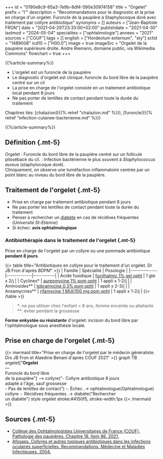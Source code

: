 +++
id = "0190e8c9-65a3-7e9b-8df4-590e30974158"
title = "Orgelet"
prefix = "l'"
description = "Recommandations pour le diagnostic et la prise en charge d'un orgelet. Furoncle de la paupière à Staphylocoque doré avec traitement par collyre antibiotique"
synonyms = []
auteurs = ["Jean-Baptiste FRON"]
date = "2021-04-29T23:33:00+02:00"
publishdate = "2021-04-30"
lastmod = "2024-05-04"
specialites = ["ophtalmologie"]
annees = "2021"
sources = ["COUF"]
tags = []
english = ["Hordeolum externum", "sty"]
sctid = "1489008"
icd10 = ["H00.0"]
image = true
imageSrc = "Orgelet de la paupière supérieure droite. Andre Riemann, domaine public, via Wikimedia Commons"
flowchart = true
+++

{{%article-summary%}}

- L'orgelet est un furoncle de la paupière
- Le diagnostic d'orgelet est clinique: furoncle du bord libre de la paupière centré sur un cil
- La prise en charge de l'orgelet consiste en un traitement antibiotique local pendant 8 jours
- Ne pas porter de lentilles de contact pendant toute la durée du traitement

Chapitres liés: [chalazion]({{% relref "chalazion.md" %}}), [furoncle]({{% relref "infection-cutanee-bacterienne.md" %}})

{{%/article-summary%}}

## Définition {.mt-5}

Orgelet
: Furoncle du bord libre de la paupière centré sur un follicule pilosébacé du cil.
: Infection bactérienne le plus souvent à *Staphylococcus aureus* (staphylocoque doré).  
Cliniquement, on observe une tuméfaction inflammatoire centrée par un point blanc au niveau du bord libre de la paupière.

## Traitement de l'orgelet {.mt-5}

- Prise en charge par traitement antibiotique pendant 8 jours
- Ne pas porter les lentilles de contact pendant toute la durée du traitement
- Penser à rechercher un [diabète](/tags/diabete/) en cas de récidives fréquentes (*Université St-Etienne*)
- Si échec: **avis ophtalmologique**

### Antibiothérapie dans le traitement de l'orgelet {.mt-5}

Prise en charge de l'orgelet par un collyre ou une pommade antibiotique **pendant 8 jours**.

{{< table title="Antibiotiques en collyre pour le traitement d'un orgelet. Dr JB Fron d'après *BDPM*" >}}
| Famille      | Spécialité  | Posologie |
|--------------|-------------|-----------|
| Acide fusidique | [fucithalmic 1% gel opht](https://base-donnees-publique.medicaments.gouv.fr/affichageDoc.php?specid=69088419&typedoc=R) | 1 gte x 2/j |
| Cyclines*     | [aureomycine 1% pom opht](https://base-donnees-publique.medicaments.gouv.fr/affichageDoc.php?specid=65889234&typedoc=R) | 1 appli x 1-2/j |
| Aminosides**  | [tobramycine 0,3% pom opht](https://base-donnees-publique.medicaments.gouv.fr/affichageDoc.php?specid=61621356&typedoc=R) | 1 appli x 2-3/j |
| Ansamycines**  | [rifamycine 1 MUI/100 mg pom opht](https://base-donnees-publique.medicaments.gouv.fr/affichageDoc.php?specid=68760013&typedoc=R) | 1 appli x 1-2/j |
{{< /table >}}

> *: ne pas utiliser chez l'enfant < 8 ans, femme enceinte ou allaitante  
  **: éviter pendant la grossesse

**Forme enkystée ou résistante** d'orgelet: incision du bord libre par l'ophtalmologue sous anesthésie locale.

## Prise en charge de l'orgelet {.mt-5}

{{< mermaid title="Prise en charge de l'orgelet par le médecin généraliste. Drs JB Fron et Alaedine Benani d'après COUF 2021" >}}
graph TB
  orgelet["<b>Orgelet</b><br>—<br>Furoncle du bord libre<br>de la paupière"] --> collyre("- Collyre antibiotique 8 jours<br>adapté à l'âge, sauf grossesse<br>- Pas de lentilles de contact") -. Échec .-> ophtalmologue(Ophtalmologue)
    collyre -. Récidives fréquentes .-> diabète("Rechercher<br>un diabète")
  style orgelet stroke:#4150f5, stroke-width:1px
{{< /mermaid >}}

## Sources {.mt-5}

- [Collège des Ophtalmologistes Universitaires de France (COUF). Pathologie des paupières. Chapitre 18. Item 86. 2021.](http://couf.fr/espace-etudiants/2eme-cycle-dcem/)
- [Afssaps. Collyres et autres topiques antibiotiques dans les infections oculaires superficielles. Recommandations. Médecine et Maladies Infectieuses. 2004.](https://www.sciencedirect.com/science/article/pii/S0399077X04002380)

